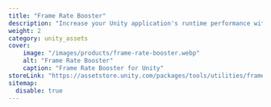 ```yaml
---
title: "Frame Rate Booster"
description: "Increase your Unity application's runtime performance with zero code modification."
weight: 2
category: unity_assets
cover:
    image: "/images/products/frame-rate-booster.webp"
    alt: "Frame Rate Booster"
    caption: "Frame Rate Booster for Unity"
storeLink: "https://assetstore.unity.com/packages/tools/utilities/frame-rate-booster-120660?aid=1101l3N9P"
sitemap:
  disable: true
---
```

